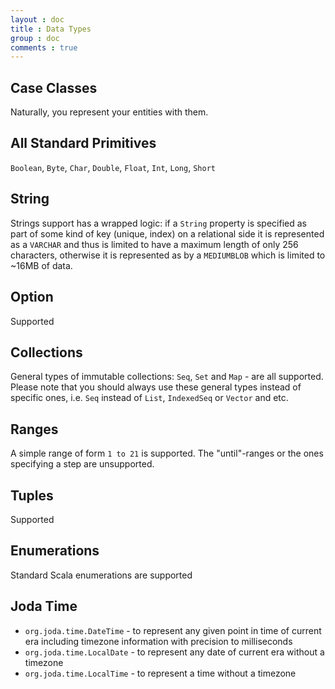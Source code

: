 ```yaml
---
layout : doc
title : Data Types
group : doc
comments : true
---
```

## Case Classes
Naturally, you represent your entities with them.

## All Standard Primitives
`Boolean`, `Byte`, `Char`, `Double`, `Float`, `Int`, `Long`, `Short`

## String
Strings support has a wrapped logic: if a `String` property is specified as part of some kind of key (unique, index) on a relational side it is represented as a `VARCHAR` and thus is limited to have a maximum length of only 256 characters, otherwise it is represented as by a `MEDIUMBLOB` which is limited to ~16MB of data.

## Option
Supported

## Collections
General types of immutable collections: `Seq`, `Set` and `Map` - are all supported. Please note that you should always use these general types instead of specific ones, i.e. `Seq` instead of `List`, `IndexedSeq` or `Vector` and etc.

## Ranges
A simple range of form `1 to 21` is supported. The "until"-ranges or the ones specifying a step are unsupported.

## Tuples
Supported

## Enumerations
Standard Scala enumerations are supported

## Joda Time
* `org.joda.time.DateTime` - to represent any given point in time of current era including timezone information with precision to milliseconds
* `org.joda.time.LocalDate` - to represent any date of current era without a timezone
* `org.joda.time.LocalTime` - to represent a time without a timezone
